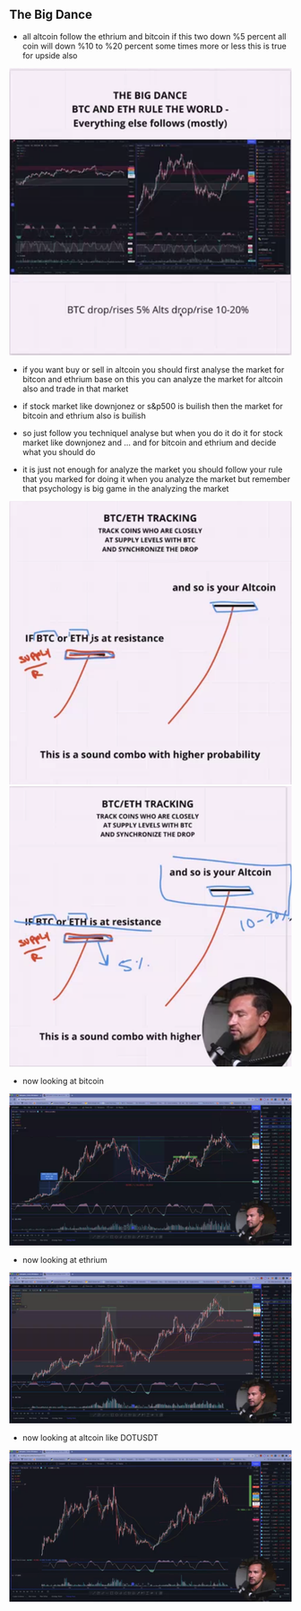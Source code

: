  ## The Big Dance

* all altcoin follow the ethrium and bitcoin if this two down %5 percent all coin will 
down %10 to %20 percent some times more or less this is true for upside also

![image](images/16.png)

* if you want buy or sell in altcoin you should first analyse the market for bitcon and 
ethrium base on this you can analyze the market for altcoin also and trade in that market

* if stock market like downjonez or s&p500 is builish then the market for bitcoin and ethrium 
also is builish

* so just follow you techniquel analyse but when you do it do it for stock market like 
downjonez and ... and for bitcoin and ethrium and decide what you should do 

* it is just not enough for analyze the market you should follow your rule that you marked for 
doing it when you analyze the market but remember that psychology is big game in the analyzing 
the market

![image](images/17.png)
![image](images/21.png)

* now looking at bitcoin

![image](images/18.png)

* now looking at ethrium

![image](images/20.png)

* now looking at altcoin like DOTUSDT

![image](images/19.png)